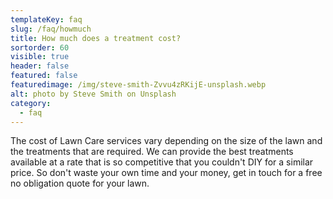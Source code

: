 ```yaml
---
templateKey: faq
slug: /faq/howmuch
title: How much does a treatment cost?
sortorder: 60
visible: true
header: false
featured: false
featuredimage: /img/steve-smith-Zvvu4zRKijE-unsplash.webp
alt: photo by Steve Smith on Unsplash
category:
  - faq
---
```


The cost of Lawn Care services vary depending on the size of the lawn and the
treatments that are required. We can provide the best treatments available at a
rate that is so competitive that you couldn't DIY for a similar price. So don't
waste your own time and your money, get in touch for a free no obligation quote
for your lawn.
